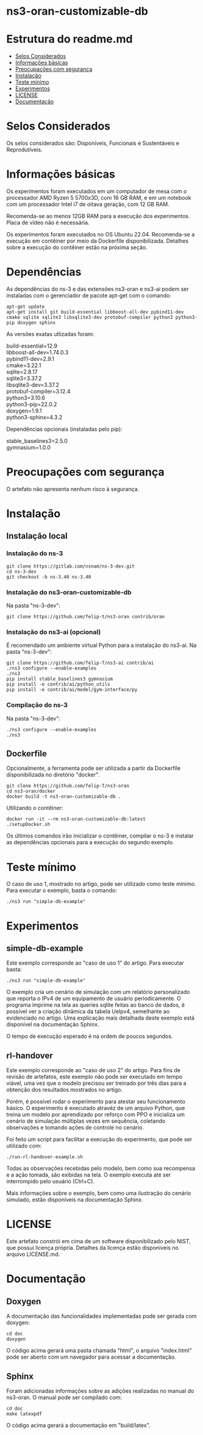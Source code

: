 # ns3-oran-customizable-db

# Estrutura do readme.md
* [Selos Considerados](#selos-considerados)
* [Informações básicas](#informações-básicas)
* [Preocupações com segurança](#preocupações-com-segurança)
* [Instalação](#instalação)
* [Teste mínimo](#teste-mínimo)
* [Experimentos](#experimentos)
* [LICENSE](#license)
* [Documentação](#documentação)

# Selos Considerados

Os selos considerados são: Disponíveis, Funcionais e Sustentáveis e Reprodutíveis.

# Informações básicas

Os experimentos foram executados em um computador de mesa com o processador AMD Ryzen 5 5700x3D, com 16 GB RAM, e em um notebook com um processador Intel i7 de oitava geração, com 12 GB RAM.

Recomenda-se ao menos 12GB RAM para a execução dos experimentos.
Placa de vídeo não é necessária.

Os experimentos foram executados no OS Ubuntu 22.04. Recomenda-se a execução em contêiner por meio da Dockerfile disponibilizada. Detalhes sobre a execução do contêiner estão na próxima seção.

# Dependências

As dependências do ns-3 e das extensões ns3-oran e ns3-ai podem ser instaladas com o gerenciador de pacote apt-get com o comando:
```shell
apt-get update
apt-get install git build-essential libboost-all-dev pybind11-dev cmake sqlite sqlite3 libsqlite3-dev protobuf-compiler python3 python3-pip doxygen sphinx
```

As versões exatas utlizadas foram:

build-essential=12.9\
libboost-all-dev=1.74.0.3\
pybind11-dev=2.9.1\
cmake=3.22.1\
sqlite=2.8.17\
sqlite3=3.37.2\
libsqlite3-dev=3.37.2\
protobuf-compiler=3.12.4\
python3=3.10.6\
python3-pip=22.0.2\
doxygen=1.9.1\
python3-sphinx=4.3.2

Dependências opcionais (instaladas pelo pip):

stable_baselines3=2.5.0\
gymnasium=1.0.0

# Preocupações com segurança

O artefato não apresenta nenhum risco à segurança.

# Instalação

## Instalação local
### Instalação do ns-3

```shell
git clone https://gitlab.com/nsnam/ns-3-dev.git
cd ns-3-dev
git checkout -b ns-3.40 ns-3.40
```

### Instalação do ns3-oran-customizable-db

Na pasta "ns-3-dev":
```shell
git clone https://github.com/felip-t/ns3-oran contrib/oran
```

### Instalação do ns3-ai (opcional)
É recomendado um ambiente virtual Python para a instalação do ns3-ai.
Na pasta "ns-3-dev":
```shell
git clone https://github.com/felip-T/ns3-ai contrib/ai
./ns3 configure --enable-examples
./ns3
pip install stable_baselines3 gymnasium
pip install -e contrib/ai/python_utils
pip install -e contrib/ai/model/gym-interface/py
```

### Compilação do ns-3
Na pasta "ns-3-dev":
```shell
./ns3 configure --enable-examples
./ns3
```

## Dockerfile
Opcionalmente, a ferramenta pode ser utilizada a partir da Dockerfile disponibilizada no diretório "docker".
```shell
git clone https://github.com/felip-T/ns3-oran
cd ns3-oran/docker
docker build -t ns3-oran-customizable-db .
```

Utilizando o contêiner:
```shell
docker run -it --rm ns3-oran-customizable-db:latest
./setupDocker.sh
```
Os últimos comandos irão inicializar o contêiner, compilar o ns-3 e instalar as dependências opcionais para a execução do segundo exemplo.

# Teste mínimo

O caso de uso 1, mostrado no artigo, pode ser utilizado como teste mínimo. Para executar o exemplo, basta o comando:
```shell
./ns3 run "simple-db-example"
```

# Experimentos

## simple-db-example

Este exemplo corresponde ao "caso de uso 1" do artigo.
Para executar basta:
```shell
./ns3 run "simple-db-example"
```

O exemplo cria um cenário de simulação com um relatório personalizado que reporta o IPv4 de um equipamento de usuário periodicamente. O programa imprime na tela as queries sqlite feitas ao banco de dados, é possível ver a criação dinâmica da tabela UeIpv4, semelhante ao evidenciado no artigo. Uma explicação mais detalhada deste exemplo está disponível na documentação Sphinx.

O tempo de execução esperado é na ordem de poucos segundos.

## rl-handover

Este exemplo corresponde ao "caso de uso 2" do artigo.
Para fins de revisão de artefatos, este exemplo não pode ser executado em tempo viável, uma vez que o modelo precisou ser treinado por três dias para a obtenção dos resultados mostrados no artigo.

Porém, é possível rodar o experimento para atestar seu funcionamento básico. O experimento é executado atravéz de um arquivo Python, que treina um modelo por aprendizado por reforço com PPO e inicializa um cenário de simulação múltiplas vezes em sequência, coletando observações e tomando ações de controle no cenário.

Foi feito um script para facilitar a execução do experimento, que pode ser utilizado com:
```shell
./run-rl-handover-example.sh
```

Todas as observações recebidas pelo modelo, bem como sua recompensa e a ação tomada, são exibidas na tela.
O exemplo executa até ser interrompido pelo usuário (Ctrl+C).

Mais informações sobre o exemplo, bem como uma ilustração do cenário simulado, estão disponíveis na documentação Sphinx.

# LICENSE

Este artefato constrói em cima de um software disponibilizado pelo NIST, que possui licença própria. Detalhes da licença estão disponíveis no arquivo LICENSE.md.

# Documentação

## Doxygen
A documentação das funcionalidades implementadas pode ser gerada com doxygen:
```shell
cd doc
doxygen
```
O código acima gerará uma pasta chamada "html", o arquivo "index.html" pode ser aberto com um navegador para acessar a documentação.

## Sphinx
Foram adicionadas informações sobre as adições realizadas no manual do ns3-oran.
O manual pode ser compilado com:
```shell
cd doc
make latexpdf
```
O código acima gerará a documentação em "build/latex".
